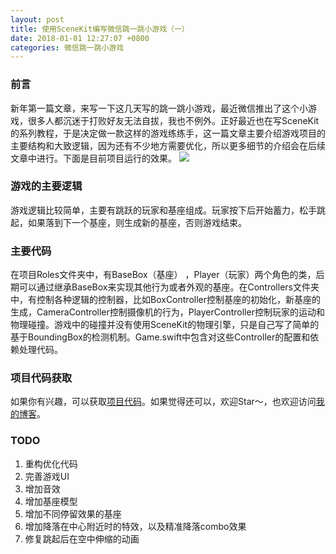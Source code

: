 ```yaml
---
layout: post
title: 使用SceneKit编写微信跳一跳小游戏（一）
date: 2018-01-01 12:27:07 +0800
categories: 微信跳一跳小游戏
---
```


### 前言
新年第一篇文章，来写一下这几天写的跳一跳小游戏，最近微信推出了这个小游戏，很多人都沉迷于打败好友无法自拔，我也不例外。正好最近也在写SceneKit的系列教程，于是决定做一款这样的游戏练练手，这一篇文章主要介绍游戏项目的主要结构和大致逻辑，因为还有不少地方需要优化，所以更多细节的介绍会在后续文章中进行。下面是目前项目运行的效果。
![](http://upload-images.jianshu.io/upload_images/2949750-0656dd6bc569eac1.gif)

### 游戏的主要逻辑
游戏逻辑比较简单，主要有跳跃的玩家和基座组成。玩家按下后开始蓄力，松手跳起，如果落到下一个基座，则生成新的基座，否则游戏结束。

### 主要代码
在项目Roles文件夹中，有BaseBox（基座）
，Player（玩家）两个角色的类，后期可以通过继承BaseBox来实现其他行为或者外观的基座。在Controllers文件夹中，有控制各种逻辑的控制器，比如BoxController控制基座的初始化，新基座的生成，CameraController控制摄像机的行为，PlayerController控制玩家的运动和物理碰撞。游戏中的碰撞并没有使用SceneKit的物理引擎，只是自己写了简单的基于BoundingBox的检测机制。Game.swift中包含对这些Controller的配置和依赖处理代码。

### 项目代码获取
如果你有兴趣，可以获取[项目代码](https://github.com/SquarePants1991/JumpJump)。如果觉得还可以，欢迎Star～，也欢迎访问[我的博客](http://www.gltech.win/)。

### TODO
1. 重构优化代码
1. 完善游戏UI
1. 增加音效
1. 增加基座模型
1. 增加不同停留效果的基座
1. 增加降落在中心附近时的特效，以及精准降落combo效果
1. 修复跳起后在空中伸缩的动画
